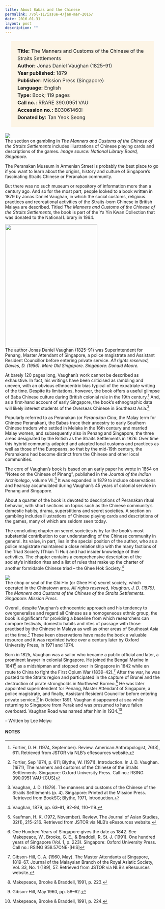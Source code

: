 ```yaml
---
title: About Babas and the Chinese
permalink: /vol-11/issue-4/jan-mar-2016/
date: 2016-01-31
layout: post
description: ""
---
```

<span style="background-colour: #fdf5e6; padding: 20px; margin: 20px; background:#fdf5e6; display:block; font-size:1rem; line-height:1.5rem;"> 
	<b>Title:</b> The Manners and Customs of the 
Chinese of the Straits Settlements<br>
<b>Author:</b> Jonas Daniel Vaughan (1825–91)<br>
<b>Year published:</b> 1879<br>
<b>Publisher:</b> Mission Press (Singapore)<br>
<b>Language:</b> English<br>
<b>Type:</b> Book; 119 pages<br>
<b>Call no.:</b> RRARE 390.0951 VAU<br>
<b>Accession no.:</b> B03061460I<br>
<b>Donated by:</b> Tan Yeok Seong
</span>

<img src="/images/vol-11-issue-4/about-babas-and-the-chinese/B1.JPG">
<div style="background-color: white;">The section on gambling in <i>The Manners and Customs of the Chinese of the Straits Settlements</i> includes illustrations of Chinese playing cards and descriptions of the games. <i>Image source: National Library Board, Singapore.</i></div>

The Peranakan Museum in Armenian Street is probably the best place to go if you want to learn about the origins, history and culture of Singapore’s fascinating 
Straits Chinese or Peranakan community.

But there was no such museum or repository of information more than a century ago. And so for the most part, people looked to a book written in 1879 by Jonas Daniel Vaughan, in which the social customs, religious practices and recreational activities of the Straits-born Chinese in British Malaya are described. Titled *The Manners and Customs of the Chinese of the Straits Settlements*, the book is part of the Ya Yin Kwan Collection that was donated to the National Library in 1964.

<img style="width: 300px; height: 400px;" src="/images/vol-11-issue-4/about-babas-and-the-chinese/B2.JPG">
<div style="background-color: white;"> The author Jonas Daniel Vaughan (1825–91) was Superintendent for Penang, Master Attendant of Singapore, a police magistrate and Assistant Resident Councillor before entering private service. <i>All rights reserved, Davies, D. (1956). More Old Singapore. Singapore: Donald Moore.</i></div>

At barely 120 pages long, Vaughan’s work cannot be described as exhaustive. In fact, his writings have been criticised as rambling and uneven, with an obvious ethnocentric bias typical of the expatriate writing of the time. Despite its limitations, however, the book offers a useful glimpse of Baba Chinese culture during British colonial rule in the 19th century.[^1] And, as a first-hand account of early Singapore, the book’s ethnographic data will likely interest students of the Overseas Chinese in Southeast Asia.[^2]

Popularly referred to as Peranakan (or *Peranakan Cina*, the Malay term for Chinese Peranakan), the Babas trace their ancestry to early Southern Chinese traders who settled in Melaka in the 16th century and married Malay women, and subsequently also in Penang and Singapore, the three areas designated by the British as the Straits Settlements in 1826. Over time this hybrid community adopted and adapted local customs and practices as well as those of the Europeans, so that by the mid-19th century, the Peranakans had become distinct from the Chinese and other local communities.

The core of Vaughan’s book is based on an early paper he wrote in 1854 on “Notes on the Chinese of Pinang”, published in the *Journal of the Indian Archipelago*, volume VII.[^3] It was expanded in 1879 to include observations and hearsay accumulated during Vaughan’s 45 years of colonial service in Penang and Singapore.

About a quarter of the book is devoted to descriptions of Peranakan ritual behavior, with short sections on topics such as the Chinese community’s domestic habits, drama, superstitions and secret societies. A section on gambling includes illustrations of Chinese playing cards and descriptions of the games, many of which are seldom seen today.

The concluding chapter on secret societies is by far the book’s most substantial contribution to our understanding of the Chinese community in general. Its value, in part, lies in the special position of the author, who as a police magistrate maintained a close relationship with the many factions of the Triad Society (Thian Ti Hui) and had insider knowledge of their activities. The chapter contains a comprehensive description of the society’s initiation rites and a list of rules that make up the charter of another formidable Chinese triad – the Ghee Hok Society.[^4]

<img src="/images/vol-11-issue-4/about-babas-and-the-chinese/B3.JPG">
<div style="background-color: white;">The chop or seal of the Ghi Hin (or Ghee Hin) secret society, which operated in the Chinatown area. <i>All rights reserved, Vaughan, J. D. (1879). The Manners and Customs of the Chinese of the Straits Settlements. Singapore: Mission Press.</i></div>

Overall, despite Vaughan’s ethnocentric approach and his tendency to overgeneralise and regard all Chinese 
as a homogeneous ethnic group, the book is significant for providing a baseline from which researchers can compare festivals, domestic habits and rites of passage with those practised by the Chinese in Malaya as well as other areas of Southeast Asia at the time.[^5] These keen observations have made the book a valuable resource and it was reprinted twice over a century later by Oxford University Press, in 1971 and 1974.

Born in 1825, Vaughan was a sailor who became a public official and later, a prominent lawyer in colonial Singapore. He joined the Bengal Marine in 1841[^6] as 
a midshipman and stopped over in Singapore in 1842 while en route to China to fight the First Opium War (1839–42).[^7] After the war, he was posted to the Straits region and participated in the capture of Brunei and the destruction of pirate strongholds in Northwest Borneo.[^8] He was later appointed superintendent for Penang, Master Attendant of Singapore, a police magistrate, and finally, Assistant Resident Councillor before entering private service.[^9] In October 1891, Vaughan disappeared at sea while returning to Singapore from Perak and was presumed to have fallen overboard. Vaughan Road was named after him in 1934.[^10]

– Written by Lee Meiyu

#### **NOTES**
[^1]:Fortier, D. H. (1974, September). Review. American Anthropologist, 76(3), 611. Retrieved from JSTOR via NLB’s eResources website.
[^2]:Fortier, Sep 1974, p. 611; Blythe, W. (1971). Introduction. In J. D. Vaughan. (1971), The manners and customs of the Chinese of the Straits Settlements. Singapore: Oxford University Press. Call no.: RSING 390.0951 VAU-[CUS]  
[^3]:Vaughan, J. D. (1879). The manners and customs of the Chinese of the Straits Settlements (p. 4). Singapore: Printed at the Mission Press. Retrieved from BookSG; Blythe, 1971, Introduction.
[^4]:Vaughan, 1879, pp. 63–81, 92–94, 110–119.
[^5]:Kaufman, H. K. (1972, November). Review. The Journal of Asian Studies, 32(1), 215–216. Retrieved from JSTOR via NLB’s eResources website.
[^6]:One Hundred Years of Singapore gives the date as 1842. See Makepeace, W., Brooke, G. E., & Braddell, R. St. J. (1991). One hundred years of Singapore (Vol. 1, p. 223). Singapore: Oxford University Press. Call no.: RSING 959.57ONE-[HIS]        
[^7]:Gibson-Hill, C. A. (1960, May). The Master Attendants at Singapore, 1819–67. Journal of the Malaysian Branch of the Royal Asiatic Society, Vol. 33, No. 1 (189), 57. Retrieved from JSTOR via NLB’s eResources website. 
[^8]:Makepeace, Brooke & Braddell, 1991, p. 223.        
[^9]:Gibson-Hill, May 1960, pp. 58–62. 
[^10]:Makepeace, Brooke & Braddell, 1991, p. 224.
